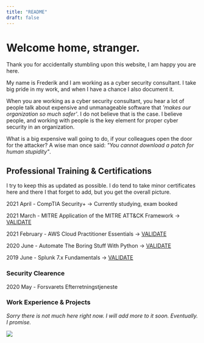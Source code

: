 ```yaml
---
title: "README"
draft: false
---
```


# Welcome home, stranger.

Thank you for accidentally stumbling upon this website, I am happy you are here.

My name is Frederik and I am working as a cyber security consultant. I take big pride in my work, and when I have a chance I also document it.

When you are working as a cyber security consultant, you hear a lot of people talk about expensive and unmanageable software that *'makes our organization so much safer'*. I do not believe that is the case. I believe people, and working with people is the key element for proper cyber security in an organization.

What is a big expensive wall going to do, if your colleagues open the door for the attacker? A wise man once said: *"You cannot download a patch for human stupidity"*.


## Professional Training & Certifications
I try to keep this as updated as possible. I do tend to take minor certificates here and there I that forget to add, but you get the overall picture.

2021 April - CompTIA Security+ -> Currently studying, exam booked

2021 March - MITRE Application of the MITRE ATT&CK Framework -> [VALIDATE](https://app.cybrary.it/courses/api/certificate/CC-39b948f5-6757-428e-888e-67ab74d193f8/view)

2021 February - AWS Cloud Practitioner Essentials -> [VALIDATE](https://www.aws.training/SignIn?returnUrl=%2fTranscript%2fCompletionCertificateHtml%3ftranscriptid%3dKwkq9Rx9v0q3_k7x_wsbfg2)

2020 June - Automate The Boring Stuff With Python -> [VALIDATE](https://www.udemy.com/certificate/UC-350fb9eb-114e-4842-9c1f-b7ae12a17fe9/)

2019 June - Splunk 7.x Fundamentals -> [VALIDATE](https://education.splunk.com/award/completion/f198122a-44c9-3224-8115-7927b46785ec)

### Security Clearence

2020 May - Forsvarets Efterretningstjeneste

### Work Experience & Projects

*Sorry there is not much here right now. I will add more to it soon. Eventually. I promise.* 

 ![](https://tryhackme-badges.s3.amazonaws.com/4sphyxia.png)
